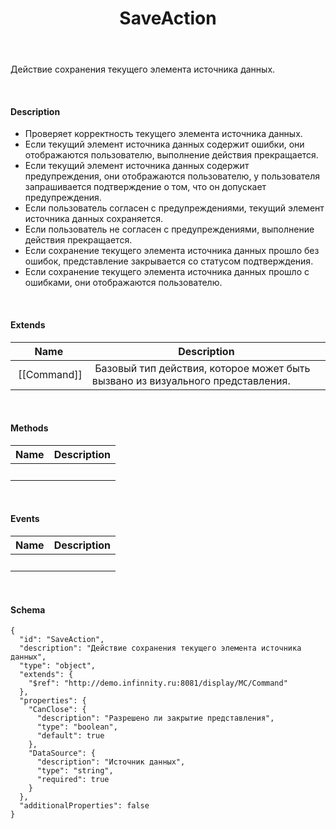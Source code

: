 ﻿---
layout: default
title: SaveAction
position: 9
categories: 
tags: 
---

Действие сохранения текущего элемента источника данных.

   

#### Description

* Проверяет корректность текущего элемента источника данных.
* Если текущий элемент источника данных содержит ошибки, они отображаются пользователю, выполнение действия прекращается.
* Если текущий элемент источника данных содержит предупреждения, они отображаются пользователю, у пользователя запрашивается подтверждение о том, что он допускает предупреждения.
* Если пользователь согласен с предупреждениями, текущий элемент источника данных сохраняется.
* Если пользователь не согласен с предупреждениями, выполнение действия прекращается.
* Если сохранение текущего элемента источника данных прошло без ошибок, представление закрывается со статусом подтверждения.
* Если сохранение текущего элемента источника данных прошло с ошибками, они отображаются пользователю.

   

#### Extends

|Name|Description|
|----|-----------|
| [[Command]]| Базовый тип действия, которое может быть вызвано из визуального представления.|

   

#### Methods

|Name|Description|
|----|-----------|
| | |

    

#### Events

|Name|Description|
|----|-----------|
| | |

   

#### Schema

```
{
  "id": "SaveAction",
  "description": "Действие сохранения текущего элемента источника данных",
  "type": "object",
  "extends": {
    "$ref": "http://demo.infinnity.ru:8081/display/MC/Command"
  },
  "properties": {
    "CanClose": {
      "description": "Разрешено ли закрытие представления",
      "type": "boolean",
      "default": true
    },
    "DataSource": {
      "description": "Источник данных",
      "type": "string",
      "required": true
    }
  },
  "additionalProperties": false
}
```

     

 

